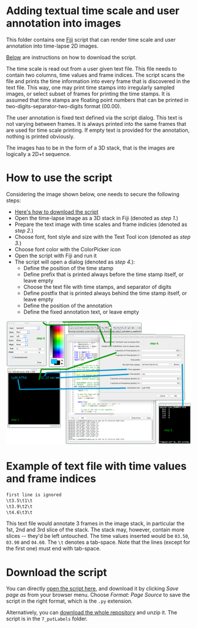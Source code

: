 # Adding textual time scale and user annotation into images

This folder contains one [Fiji](fiji.sc) script that can render time scale and user annotation into time-lapse 2D images.

[Below](https://github.com/xulman/TomancakLab/tree/master/7_putLabels#download-the-script)
are instructions on how to download the script.

The time scale is read out from a user given text file. This file needs to contain two columns, time values and frame indices.
The script scans the file and prints the time information into every frame that is discovered in the text file.
This way, one may print time stamps into irregularly sampled images, or select subset of frames for printing the time stamps.
It is assumed that time stamps are floating point numbers that can be printed in two-digits-separator-two-digits format (00.00).

The user annotation is fixed text defined via the script dialog. This text is not varying between frames.
It is always printed into the same frames that are used for time scale printing.
If empty text is provided for the annotation, nothing is printed obviously.

The images has to be in the form of a 3D stack, that is the images are logically a 2D+t sequence.

# How to use the script

Considering the image shown below, one needs to secure the following steps:
* [Here's how to download the script](https://github.com/xulman/TomancakLab/tree/master/7_putLabels#download-the-script)
* Open the time-lapse image as a 3D stack in Fiji (denoted as *step 1.*)
* Prepare the text image with time scales and frame indicies (denoted as *step 2.*)
* Choose font, font style and size with the Text Tool icon (denoted as *step 3.*)
* Choose font color with the ColorPicker icon
* Open the script with Fiji and run it
* The script will open a dialog (denoted as *step 4.*):
  * Define the position of the time stamp
  * Define prefix that is printed always before the time stamp itself, or leave empty
  * Choose the text file with time stamps, and separator of digits
  * Define postfix that is printed always behind the time stamp itself, or leave empty
  * Define the position of the annotation
  * Define the fixed annotation text, or leave empty

![How to use figure](https://github.com/xulman/ImSAnE-Fiji/raw/master/7_putLabels/README_figure.png)


# Example of text file with time values and frame indices

```
first line is ignored
\t3.5\t1\t
\t3.9\t2\t
\t4.6\t3\t
```

This text file would annotate 3 frames in the image stack, in particular the 1st, 2nd and 3rd slice of the stack.
The stack may, however, contain more slices -- they'd be left untouched. The time values inserted would be `03.50`, `03.90`
and `04.60`. The `\t` denotes a tab-space. Note that the lines (except for the first one) must end with tab-space.

# Download the script

You can directly [open the script here](https://raw.githubusercontent.com/xulman/TomancakLab/master/7_putLabels/1_readAndPutLabels.py),
and download it by clicking *Save page as* from your browser menu. Choose *Format: Page Source* to save the script in the right format,
which is the `.py` extension.

Alternatively, you can [download the whole repository](https://github.com/xulman/TomancakLab/archive/master.zip) and unzip it. The script is in the `7_putLabels` folder.

